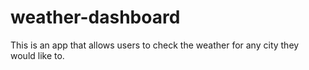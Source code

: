 # weather-dashboard
This is an app that allows users to check the weather for any city they would like to. 
